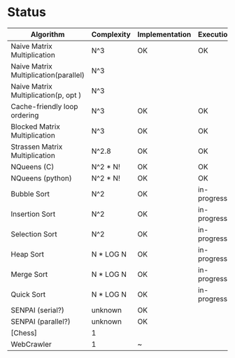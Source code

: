 # Status

| Algorithm                             | Complexity | Implementation | Execution   | Graphs      |
|---------------------------------------|------------|----------------|-------------|-------------|
| Naive Matrix Multiplication           | N^3        | OK             | OK          | OK          |
| Naive Matrix Multiplication(parallel) | N^3        |                |             |             |
| Naive Matrix Multiplication(p, opt  ) | N^3        |                |             |             |
| Cache-friendly loop ordering          | N^3        | OK             | OK          | OK          |
| Blocked Matrix Multiplication         | N^3        | OK             | OK          | OK          |
| Strassen Matrix Multiplication        | N^2.8      | OK             | OK          | OK          |
| NQueens (C)                           | N^2 * N!   | OK             | OK          |             |
| NQueens (python)                      | N^2 * N!   | OK             | OK          |             |
| Bubble Sort                           | N^2        | OK             | in-progress |             |
| Insertion Sort                        | N^2        | OK             | in-progress |             |
| Selection Sort                        | N^2        | OK             | in-progress |             |
| Heap Sort                             | N * LOG N  | OK             | in-progress |             |
| Merge Sort                            | N * LOG N  | OK             | in-progress |             |
| Quick Sort                            | N * LOG N  | OK             | in-progress |             |
| SENPAI (serial?)                      | unknown    | OK             |             |             |
| SENPAI (parallel?)                    | unknown    | OK             |             |             |
| [Chess]                               | 1          |                |             |             |
| WebCrawler                            | 1          | ~              |             |             |
